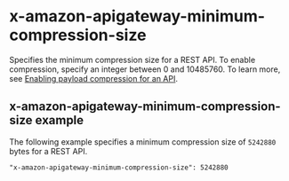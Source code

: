 # x\-amazon\-apigateway\-minimum\-compression\-size<a name="api-gateway-openapi-minimum-compression-size"></a>

Specifies the minimum compression size for a REST API\. To enable compression, specify an integer between 0 and 10485760\. To learn more, see [Enabling payload compression for an API](api-gateway-gzip-compression-decompression.md)\.

## x\-amazon\-apigateway\-minimum\-compression\-size example<a name="api-gateway-openapi-minimum-compression-size-example"></a>

The following example specifies a minimum compression size of `5242880` bytes for a REST API\.

```
"x-amazon-apigateway-minimum-compression-size": 5242880
```